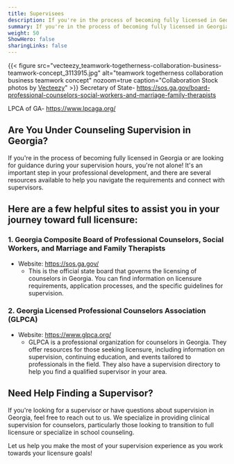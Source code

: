```yaml
---
title: Supervisees
description: If you're in the process of becoming fully licensed in Georgia or are looking for guidance during your supervision hours, you're not alone! It's an important step in your professional development, and there are several resources available to help you navigate the requirements and connect with supervisors.
summary: If you're in the process of becoming fully licensed in Georgia or are looking for guidance during your supervision hours, you're not alone! It's an important step in your professional development, and there are several resources available to help you navigate the requirements and connect with supervisors.
weight: 50
ShowHero: false
sharingLinks: false
---
```

{{< figure
    src="vecteezy_teamwork-togetherness-collaboration-business-teamwork-concept_3113915.jpg"
    alt="teamwork togetherness collaboration business teamwork concept"
    nozoom=true
    caption="Collaboration Stock photos by [Vecteezy](https://www.vecteezy.com/free-photos/collaboration)"
    >}}
Secretary of State- https://sos.ga.gov/board-professional-counselors-social-workers-and-marriage-family-therapists

LPCA of GA- https://www.lpcaga.org/

## Are You Under Counseling Supervision in Georgia?

If you're in the process of becoming fully licensed in Georgia or are looking for guidance during your supervision hours, you're not alone! It's an important step in your professional development, and there are several resources available to help you navigate the requirements and connect with supervisors.

## Here are a few helpful sites to assist you in your journey toward full licensure:

### 1. Georgia Composite Board of Professional Counselors, Social Workers, and Marriage and Family Therapists

- Website: https://sos.ga.gov/
  - This is the official state board that governs the licensing of counselors in Georgia. You can find information on licensure requirements, application processes, and the specific guidelines for supervision.
  
### 2. Georgia Licensed Professional Counselors Association (GLPCA)

- Website: https://www.glpca.org/
  - GLPCA is a professional organization for counselors in Georgia. They offer resources for those seeking licensure, including information on supervision, continuing education, and events tailored to professionals in the field. They also have a supervision directory to help you find a qualified supervisor in your area.
  
## Need Help Finding a Supervisor?

If you're looking for a supervisor or have questions about supervision in Georgia, feel free to reach out to us. We specialize in providing clinical supervision for counselors, particularly those looking to transition to full licensure or specialize in school counseling.

Let us help you make the most of your supervision experience as you work towards your licensure goals!
